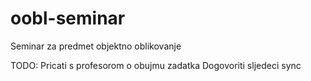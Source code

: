 # oobl-seminar
Seminar za predmet objektno oblikovanje

TODO:
	Pricati s profesorom o obujmu zadatka
	Dogovoriti sljedeci sync
